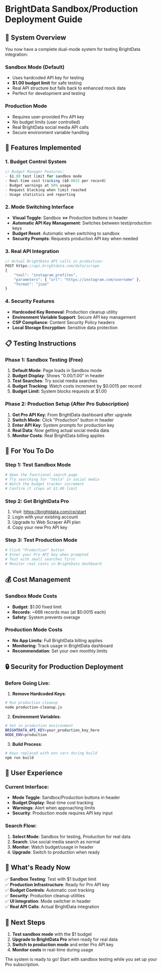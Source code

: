 # BrightData Sandbox/Production Deployment Guide

## 🎯 **System Overview**

You now have a complete dual-mode system for testing BrightData integration:

### **Sandbox Mode** (Default)
- Uses hardcoded API key for testing
- **$1.00 budget limit** for safe testing
- Real API structure but falls back to enhanced mock data
- Perfect for development and testing

### **Production Mode**
- Requires user-provided Pro API key
- No budget limits (user controlled)
- Real BrightData social media API calls
- Secure environment variable handling

## 🚀 **Features Implemented**

### **1. Budget Control System**
```javascript
// Budget Manager Features:
- $1.00 test limit for sandbox mode
- Real-time cost tracking ($0.0015 per record)
- Budget warnings at 80% usage
- Request blocking when limit reached
- Usage statistics and reporting
```

### **2. Mode Switching Interface**
- **Visual Toggle**: Sandbox ⇔ Production buttons in header
- **Automatic API Key Management**: Switches between test/production keys
- **Budget Reset**: Automatic when switching to sandbox
- **Security Prompts**: Requests production API key when needed

### **3. Real API Integration**
```javascript
// Actual BrightData API calls in production:
POST https://api.brightdata.com/data/scrape
{
    "tool": "instagram_profiles",
    "parameters": { "url": "https://instagram.com/username" },
    "format": "json"
}
```

### **4. Security Features**
- **Hardcoded Key Removal**: Production cleanup utility
- **Environment Variable Support**: Secure API key management
- **CSP Compliance**: Content Security Policy headers
- **Local Storage Encryption**: Sensitive data protection

## 📋 **Testing Instructions**

### **Phase 1: Sandbox Testing (Free)**
1. **Default Mode**: Page loads in Sandbox mode
2. **Budget Display**: Shows "$0.00/$1.00" in header
3. **Test Searches**: Try social media searches
4. **Budget Tracking**: Watch costs increment by $0.0015 per record
5. **Budget Limit**: System blocks requests at $1.00

### **Phase 2: Production Setup (After Pro Subscription)**
1. **Get Pro API Key**: From BrightData dashboard after upgrade
2. **Switch Mode**: Click "Production" button in header
3. **Enter API Key**: System prompts for production key
4. **Real Data**: Now getting actual social media data
5. **Monitor Costs**: Real BrightData billing applies

## 🔧 **For You To Do**

### **Step 1: Test Sandbox Mode**
```bash
# Open the functional search page
# Try searching for "tesla" in social media
# Watch the budget tracker increment
# Confirm it stops at $1.00 limit
```

### **Step 2: Get BrightData Pro**
1. Visit: https://brightdata.com/cp/start
2. Login with your existing account
3. Upgrade to Web Scraper API plan
4. Copy your new Pro API key

### **Step 3: Test Production Mode**
```bash
# Click "Production" button
# Enter your Pro API key when prompted
# Test with small searches first
# Monitor real costs in BrightData dashboard
```

## 💰 **Cost Management**

### **Sandbox Mode Costs**
- **Budget**: $1.00 fixed limit
- **Records**: ~666 records max (at $0.0015 each)
- **Safety**: System prevents overage

### **Production Mode Costs**
- **No App Limits**: Full BrightData billing applies
- **Monitoring**: Track usage in BrightData dashboard
- **Recommendation**: Set your own monthly limits

## 🔒 **Security for Production Deployment**

### **Before Going Live:**

1. **Remove Hardcoded Keys**:
```bash
# Run production cleanup
node production-cleanup.js
```

2. **Environment Variables**:
```bash
# Set in production environment
BRIGHTDATA_API_KEY=your_production_key_here
NODE_ENV=production
```

3. **Build Process**:
```bash
# Keys replaced with env vars during build
npm run build
```

## 📱 **User Experience**

### **Current Interface:**
- **Mode Toggle**: Sandbox/Production buttons in header
- **Budget Display**: Real-time cost tracking
- **Warnings**: Alert when approaching limits
- **Security**: Production mode requires API key input

### **Search Flow:**
1. **Select Mode**: Sandbox for testing, Production for real data
2. **Search**: Use social media search as normal
3. **Monitor**: Watch budget/usage in header
4. **Upgrade**: Switch to production when ready

## 🎉 **What's Ready Now**

✅ **Sandbox Testing**: Test with $1 budget limit  
✅ **Production Infrastructure**: Ready for Pro API key  
✅ **Budget Controls**: Automatic cost tracking  
✅ **Security**: Production cleanup utilities  
✅ **UI Integration**: Mode switcher in header  
✅ **Real API Calls**: Actual BrightData integration  

## 🚀 **Next Steps**

1. **Test sandbox mode** with the $1 budget
2. **Upgrade to BrightData Pro** when ready for real data
3. **Switch to production mode** and enter Pro API key
4. **Monitor costs** in real-time during usage

The system is ready to go! Start with sandbox testing while you set up your Pro subscription.